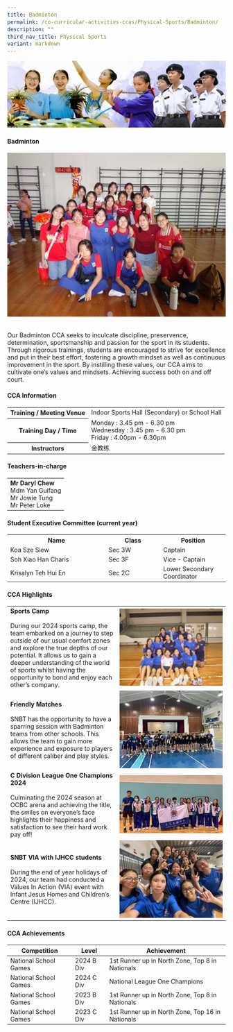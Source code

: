 ```yaml
---
title: Badminton
permalink: /co-curricular-activities-ccas/Physical-Sports/Badminton/
description: ""
third_nav_title: Physical Sports
variant: markdown
---
```

![](/images/01%20Banner%20Photos/05%20subpage%20cca.jpg)

#### **Badminton**

<img src="/images/06%20CCA/PS%20Badminton/Picture39.jpg">

<br> Our Badminton CCA seeks to inculcate discipline, preservence, determination, sportsmanship and passion for the sport in its students. Through rigorous trainings, students are encouraged to strive for excellence and put in their best effort, fostering a growth mindset as well as continuous improvement in the sport. By instilling these values, our CCA aims to cultivate one’s values and mindsets. Achieving success both on and off court.

#### **CCA Information**

<table style="width:100%">
<tbody>
<tr><th>Training / Meeting Venue</th><td> Indoor Sports Hall (Secondary) or School Hall</td></tr>
<tr><th>Training Day / Time</th><td>Monday : 3.45 pm - 6.30 pm <br> Wednesday : 3.45 pm - 6.30 pm<br>Friday : 4.00pm - 6.30pm</td></tr>
<tr><th>Instructors</th><td> 金教练</td></tr>
</tbody></table>

#### **Teachers-in-charge**

<table style="width:100%">
<tbody>
<tr><td><b>Mr Daryl Chew</b><br>Mdm Yan Guifang<br>Mr Jowie Tung <br>Mr Peter Loke</td></tr>
</tbody></table>

#### **Student Executive Committee (current year)**

<table style="width:100%">
<tbody>
<tr>
<th style="width:45%">Name</th>
<th style="width:25%">Class</th> 
<th style="width:30%">Position</th>
</tr>
<tr><td>Koa Sze Siew </td><td>Sec 3W</td><td>Captain</td></tr>
<tr><td>Soh Xiao Han Charis</td><td>Sec 3F</td><td>Vice - Captain</td></tr>
<tr><td>Krisalyn Teh Hui En</td><td>Sec 2C</td><td>Lower Secondary Coordinator</td></tr>
</tbody></table>

#### **CCA Highlights**

<table style="width:100%">
<tbody>
<tr><td style="width:50%"><b>Sports Camp</b><br><br>During our 2024 sports camp, the team embarked on a journey to step outside of our usual comfort zones and explore the true depths of our potential. It allows us to gain a deeper understanding of the world of sports whilst having the opportunity to bond and enjoy each other’s company.
</td><td><img src="/images/06%20CCA/PS%20Badminton/Picture40.jpg"></td></tr>

<tr><td style="width:50%"><b>Friendly Matches</b><br><br>SNBT has the opportunity to have a sparring session with Badminton teams from other schools. This allows the team to gain more experience and exposure to players of different caliber and play styles.</td>
<td><img src="/images/06%20CCA/PS%20Badminton/Picture41.jpg"></td></tr>	

<tr><td style="width:50%"><b>C Division League One Champions 2024</b><br><br>Culminating the 2024 season at OCBC arena and achieving the title, the smiles on everyone’s face highlights their happiness and satisfaction to see their hard work pay off!
</td><td><img src="/images/06%20CCA/PS%20Badminton/Picture42.jpg">
</td></tr>
	
<tr><td style="width:50%"><b>SNBT VIA with IJHCC students</b><br><br>During the end of year holidays of 2024, our team had conducted a Values In Action (VIA) event with Infant Jesus Homes and Children’s Centre (IJHCC).
</td><td><img src="/images/06%20CCA/PS%20Badminton/Picture43.jpg">
</td></tr>
	
</tbody></table>

#### **CCA Achievements**


| Competition | Level | Achievement |
| -------- | -------- | -------- |
| National School Games | 2024 B Div | 1st Runner up in North Zone, Top 8 in Nationals |
| National School Games | 2024 C Div | National League One Champions |
| National School Games | 2023 B Div | 1st Runner up in North Zone, Top 8 in Nationals |
| National School Games | 2023 C Div | 1st Runner up in North Zone, Top 16 in Nationals |